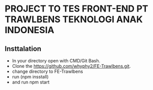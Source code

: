 # PROJECT TO TES FRONT-END PT TRAWLBENS TEKNOLOGI ANAK INDONESIA

## Insttalation

* In your directory open with CMD/Git Bash. 
* Clone the https://github.com/whyphy2/FE-Trawlbens.git.
* change directory to FE-Trawlbens
* run (npm insstall)
* and run npm start

